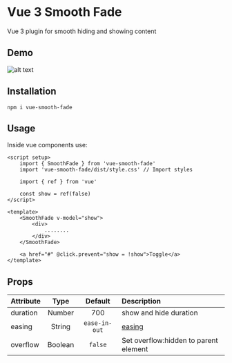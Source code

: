 # Vue 3 Smooth Fade

Vue 3 plugin for smooth hiding and showing content

## Demo
![alt text](https://user-images.githubusercontent.com/14884577/233840228-86e24072-cb56-40a5-8a08-11de13b51848.gif)

## Installation
```
npm i vue-smooth-fade
```

## Usage
Inside vue components use:

```vue
<script setup>
    import { SmoothFade } from 'vue-smooth-fade'
    import 'vue-smooth-fade/dist/style.css' // Import styles
    
    import { ref } from 'vue'
    
    const show = ref(false)
</script>

<template>
    <SmoothFade v-model="show">
        <div>
            ........
        </div>
    </SmoothFade>
    
    <a href="#" @click.prevent="show = !show">Toggle</a>
</template>
```


## Props

| Attribute      |   Type   |    Default    | Description                                                                |
|:---------------|:--------:|:-------------:|:---------------------------------------------------------------------------|
| duration       |  Number  |      700      | show and hide duration                                                     |
| easing         |  String  | `ease-in-out` | [easing](https://developer.mozilla.org/en-US/docs/Web/CSS/easing-function) |                 
| overflow       | Boolean  |    `false`    | Set overflow:hidden to parent element                                      |
